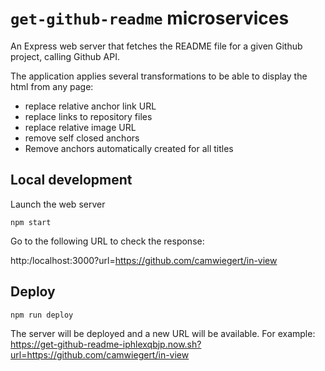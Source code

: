 # `get-github-readme` microservices

An Express web server that fetches the README file for a given Github project, calling Github API.

The application applies several transformations to be able to display the html from any page:

* replace relative anchor link URL
* replace links to repository files
* replace relative image URL
* remove self closed anchors
* Remove anchors automatically created for all titles

## Local development

Launch the web server

```
npm start
```

Go to the following URL to check the response:

http:/localhost:3000?url=https://github.com/camwiegert/in-view

## Deploy

```
npm run deploy
```

The server will be deployed and a new URL will be available.
For example: https://get-github-readme-iphlexqbjp.now.sh?url=https://github.com/camwiegert/in-view
